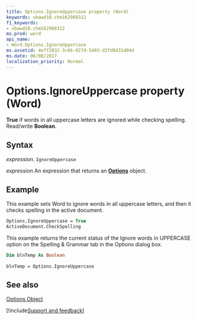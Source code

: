 ```yaml
---
title: Options.IgnoreUppercase property (Word)
keywords: vbawd10.chm162988312
f1_keywords:
- vbawd10.chm162988312
ms.prod: word
api_name:
- Word.Options.IgnoreUppercase
ms.assetid: 4eff2832-3c66-0274-5403-d2fd8d31d04d
ms.date: 06/08/2017
localization_priority: Normal
---
```



# Options.IgnoreUppercase property (Word)

 **True** if words in all uppercase letters are ignored while checking spelling. Read/write **Boolean**.


## Syntax

_expression_. `IgnoreUppercase`

 _expression_ An expression that returns an **[Options](Word.Options.md)** object.


## Example

This example sets Word to ignore words in all uppercase letters, and then it checks spelling in the active document.


```vb
Options.IgnoreUppercase = True 
ActiveDocument.CheckSpelling
```

This example returns the current status of the Ignore words in UPPERCASE option on the Spelling & Grammar tab in the Options dialog box.




```vb
Dim blnTemp As Boolean 
 
blnTemp = Options.IgnoreUppercase
```


## See also


[Options Object](Word.Options.md)

[!include[Support and feedback](~/includes/feedback-boilerplate.md)]